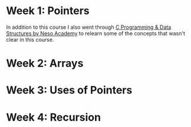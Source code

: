 <h1>Week 1: Pointers</h1>

In addition to this course I also went through [C Programming & Data Structures by Neso Academy](https://www.youtube.com/playlist?list=PLBlnK6fEyqRhX6r2uhhlubuF5QextdCSM) to relearn some of the concepts that wasn't clear in this course.











<h1>Week 2: Arrays</h1>









<h1>Week 3: Uses of Pointers</h1>








<h1>Week 4: Recursion</h1>
